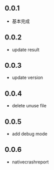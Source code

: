 ## 0.0.1

* 基本完成

## 0.0.2

* update result

## 0.0.3

* update version

## 0.0.4

* delete unuse file

## 0.0.5

* add debug mode

## 0.0.6

* nativecrashreport